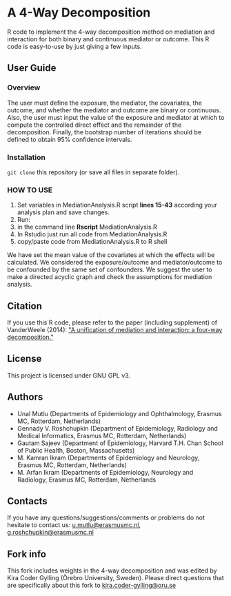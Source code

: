# A 4-Way Decomposition
R code to implement the 4-way decomposition method on mediation and interaction for both binary and continuous mediator or outcome. This R code is easy-to-use by just giving a few inputs.

## User Guide
### Overview
The user must define the exposure, the mediator, the covariates, the outcome, and whether the mediator and outcome are binary or continuous. Also, the user must input the value of the exposure and mediator at which to compute the controlled direct effect and the remainder of the decomposition. Finally, the bootstrap number of iterations should be defined to obtain 95% confidence intervals. 
### Installation
`git clone` this repository (or save all files in separate folder).
### HOW TO USE
1.	Set variables in MediationAnalysis.R script **lines 15-43** according your analysis plan and save changes. 
2.	Run: 
3.	in the command line **Rscript** MediationAnalysis.R
4.	In Rstudio just run all code from MediationAnalysis.R
5.	copy/paste code from MediationAnalysis.R to R shell

We have set the mean value of the covariates at which the effects will be calculated. We considered the exposure/outcome and mediator/outcome to be confounded by the same set of confounders. We suggest the user to make a directed acyclic graph and check the assumptions for mediation analysis. 
## Citation
If you use this R code, please refer to the paper (including supplement) of VanderWeele (2014): ["A unification of mediation and interaction: a four-way decomposition."](https://www.ncbi.nlm.nih.gov/pmc/articles/PMC4220271/)
## License
This project is licensed under GNU GPL v3.

## Authors
* Unal Mutlu (Departments of Epidemiology and Ophthalmology, Erasmus MC, Rotterdam, Netherlands) 
* Gennady V. Roshchupkin (Department of Epidemiology, Radiology and Medical Informatics, Erasmus MC, Rotterdam, Netherlands)
* Gautam Sajeev (Department of Epidemiology, Harvard T.H. Chan School of Public Health, Boston, Massachusetts) 
* M. Kamran Ikram (Departments of Epidemiology and Neurology, Erasmus MC, Rotterdam, Netherlands)
* M. Arfan Ikram (Departments of Epidemiology, Neurology and Radiology, Erasmus MC, Rotterdam, Netherlands

## Contacts
If you have any questions/suggestions/comments or problems do not hesitate to contact us: u.mutlu@erasmusmc.nl, g.roshchupkin@erasmusmc.nl

## Fork info
This fork includes weights in the 4-way decomposition and was edited by Kira Coder Gylling (Örebro University, Sweden). 
Please direct questions that are specifically about this fork to kira.coder-gylling@oru.se
